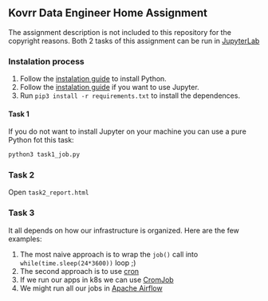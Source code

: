 ## Kovrr Data Engineer Home Assignment
The assignment description is not included to this repository for the copyright reasons.
Both 2 tasks of this assignment can be run in [JupyterLab](https://jupyter.org/)


### Instalation process
1. Follow the [instalation guide](https://www.python.org/downloads/) to install Python.
2. Follow the [instalation guide](https://jupyterlab.readthedocs.io/en/stable/getting_started/installation.html) if you want to use Jupyter.
3. Run `pip3 install -r requirements.txt` to install the dependences. 

#### Task 1
If you do not want to install Jupyter on your machine you can use a pure Python fot this task:
```bash
python3 task1_job.py
```

### Task 2
Open `task2_report.html`

### Task 3
It all depends on how our infrastructure is organized. Here are the few examples:
1. The most naive approach is to wrap the `job()` call into `while(time.sleep(24*3600))` loop ;)
2. The second approach is to use [cron](https://en.wikipedia.org/wiki/Cron)
3. If we run our apps in k8s we can use [CromJob](https://en.wikipedia.org/wiki/Cron)
4. We might run all our jobs in [Apache Airflow](https://airflow.apache.org/)
